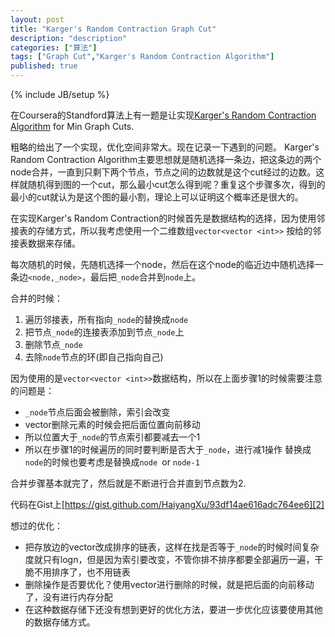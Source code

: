 ```yaml
---
layout: post
title: "Karger's Random Contraction Graph Cut"
description: "description"
categories: ["算法"]
tags: ["Graph Cut","Karger's Random Contraction Algorithm"]
published: true
---
```

{% include JB/setup %} 

在Coursera的Standford算法上有一题是让实现[Karger's Random Contraction Algorithm][1] for Min Graph Cuts.

粗略的给出了一个实现，优化空间非常大。现在记录一下遇到的问题。
Karger's Random Contraction Algorithm主要思想就是随机选择一条边，把这条边的两个node合并，一直到只剩下两个节点，节点之间的边数就是这个cut经过的边数。这样就随机得到图的一个cut，那么最小cut怎么得到呢？重复这个步骤多次，得到的最小的cut就认为是这个图的最小割，理论上可以证明这个概率还是很大的。

在实现Karger's Random Contraction的时候首先是数据结构的选择，因为使用邻接表的存储方式，所以我考虑使用一个二维数组`vector<vector <int>>` 按给的邻接表数据来存储。

每次随机的时候，先随机选择一个node，然后在这个node的临近边中随机选择一条边`<node,_node>`，最后把`_node`合并到`node`上。

合并的时候：

 1. 遍历邻接表，所有指向`_node`的替换成`node`
 2. 把节点`_node`的连接表添加到节点`_node`上
 3. 删除节点`_node`
 4. 去除`node`节点的环(即自己指向自己)

因为使用的是`vector<vector <int>>`数据结构，所以在上面步骤1的时候需要注意的问题是：

 - `_node`节点后面会被删除，索引会改变
 - vector删除元素的时候会把后面位置向前移动
 - 所以位置大于`_node`的节点索引都要减去一个1 
 - 所以在步骤1的时候遍历的同时要判断是否大于`_node`，进行减1操作 替换成`node`的时候也要考虑是替换成`node `or `node-1`

合并步骤基本就完了，然后就是不断进行合并直到节点数为2.

代码在Gist上[https://gist.github.com/HaiyangXu/93df14ae616adc764ee6][2]
 
想过的优化：

 - 把存放边的vector改成排序的链表，这样在找是否等于`_node`的时候时间复杂度就只有logn，但是因为索引要改变，不管你排不排序都要全部遍历一遍，干脆不用排序了，也不用链表
 - 删除操作是否要优化？使用vector进行删除的时候，就是把后面的向前移动了，没有进行内存分配
 - 在这种数据存储下还没有想到更好的优化方法，要进一步优化应该要使用其他的数据存储方式。

  [1]: http://en.wikipedia.org/wiki/Karger%27s_algorithm
  [2]: https://gist.github.com/HaiyangXu/93df14ae616adc764ee6